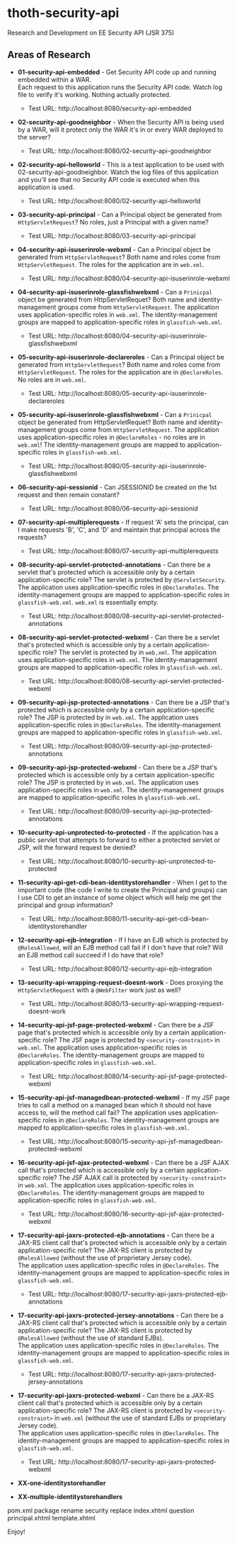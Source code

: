 # thoth-security-api

Research and Development on EE Security API (JSR 375)

Areas of Research
------------------

* **01-security-api-embedded** - Get Security API code up and running embedded within a WAR.  
    Each request to this application runs the Security API code.  Watch log file
    to verify it's working.  Nothing actually protected.
  * Test URL: http://localhost:8080/security-api-embedded

* **02-security-api-goodneighbor** - When the Security API is being used by a WAR, 
            will it protect only the WAR it's in or every WAR 
            deployed to the server?
  * Test URL: http://localhost:8080/02-security-api-goodneighbor

* **02-security-api-helloworld** - This is a test application to be used
            with 02-security-api-goodneighbor.  Watch the log files of
            this application and you'll see that no Security API code
            is executed when this application is used.
  * Test URL: http://localhost:8080/02-security-api-helloworld

* **03-security-api-principal** - Can a Principal object be generated
            from `HttpServletRequest`?  No roles, just a Principal with 
            a given name?
  * Test URL: http://localhost:8080/03-security-api-principal

* **04-security-api-isuserinrole-webxml** - Can a Principal object be generated
            from `HttpServletRequest`?  Both name and roles come from `HttpServletRequest`. 
            The roles for the application are in `web.xml`.
  * Test URL: http://localhost:8080/04-security-api-isuserinrole-webxml

* **04-security-api-isuserinrole-glassfishwebxml** - Can a `Prinicpal` object be generated
            from HttpServletRequet?  Both name and identity-management groups
            come from `HttpServletRequest`.  The application uses application-specific
            roles in `web.xml`.  The identity-management groups are mapped to
            application-specific roles in `glassfish-web.xml`.
  * Test URL: http://localhost:8080/04-security-api-isuserinrole-glassfishwebxml

* **05-security-api-isuserinrole-declareroles** - Can a Principal object be generated
            from `HttpServletRequest`?  Both name and roles come from `HttpServletRequest`. 
            The roles for the application are in `@DeclareRoles`.  No roles are
            in `web.xml`.
  * Test URL: http://localhost:8080/05-security-api-isuserinrole-declareroles

* **05-security-api-isuserinrole-glassfishwebxml** - Can a `Prinicpal` object be generated
            from HttpServletRequet?  Both name and identity-management groups
            come from `HttpServletRequest`.  The application uses application-specific
            roles in `@DeclareRoles` - no roles are in `web.xml`! The identity-management groups are mapped to
            application-specific roles in `glassfish-web.xml`.
  * Test URL: http://localhost:8080/05-security-api-isuserinrole-glassfishwebxml

* **06-security-api-sessionid** - Can JSESSIONID be created on the 1st request and then remain constant?
  * Test URL: http://localhost:8080/06-security-api-sessionid

* **07-security-api-multiplerequests** - If request 'A' sets the principal, can I make requests 'B', 'C', and
            'D' and maintain that principal across the requests?
  * Test URL: http://localhost:8080/07-security-api-multiplerequests

* **08-security-api-servlet-protected-annotations** - Can there be a servlet that's protected 
            which is accessible only by a certain application-specific role?  The servlet 
            is protected by `@ServletSecurity`.  The application uses 
            application-specific roles in `@DeclareRoles`.  The identity-management groups are 
            mapped to application-specific roles in `glassfish-web.xml`. `web.xml` is 
            essentially empty.
  * Test URL: http://localhost:8080/08-security-api-servlet-protected-annotations

* **08-security-api-servlet-protected-webxml** - Can there be a servlet that's protected 
            which is accessible only by a certain application-specific role?  The servlet 
            is protected by <security-constraint> in `web.xml`.  The application uses 
            application-specific roles in `web.xml`.  The identity-management groups are 
            mapped to application-specific roles in `glassfish-web.xml`.
  * Test URL: http://localhost:8080/08-security-api-servlet-protected-webxml

* **09-security-api-jsp-protected-annotations** - Can there be a JSP that's protected 
            which is accessible only by a certain application-specific role?  The JSP 
            is protected by <security-constraint> in `web.xml`.  The application uses 
            application-specific roles in `@DeclareRoles`.  The identity-management groups are 
            mapped to application-specific roles in `glassfish-web.xml`.
  * Test URL: http://localhost:8080/09-security-api-jsp-protected-annotations

* **09-security-api-jsp-protected-webxml** - Can there be a JSP that's protected 
            which is accessible only by a certain application-specific role?  The JSP 
            is protected by <security-constraint> in `web.xml`.  The application uses 
            application-specific roles in `web.xml`.  The identity-management groups are 
            mapped to application-specific roles in `glassfish-web.xml`.
  * Test URL: http://localhost:8080/09-security-api-jsp-protected-annotations

* **10-security-api-unprotected-to-protected** - If the application has a public 
            servlet that attempts to forward to either a protected servlet or JSP, 
            will the forward request be denied?
  * Test URL: http://localhost:8080/10-security-api-unprotected-to-protected

* **11-security-api-get-cdi-bean-identitystorehandler** - When I get to the important code 
            (the code I write to create
            the Principal and groups) can I use CDI to get an
            instance of some object which will help me get the principal 
            and group information?
  * Test URL: http://localhost:8080/11-security-api-get-cdi-bean-identitystorehandler

* **12-security-api-ejb-integration** - If I have an EJB which is protected by `@RolesAllowed`,
            will an EJB method call fail if I don't have that role?
            Will an EJB method call succeed if I do have that role?
  * Test URL: http://localhost:8080/12-security-api-ejb-integration

* **13-security-api-wrapping-request-doesnt-work** - Does proxying the 
            `HttpServletRequest` with a `@WebFilter` work just as well?
  * Test URL: http://localhost:8080/13-security-api-wrapping-request-doesnt-work

* **14-security-api-jsf-page-protected-webxml** - Can there be a JSF page that's protected 
            which is accessible only by a certain application-specific role?  The JSF page
            is protected by `<security-constraint>` in `web.xml`.  The application uses 
            application-specific roles in `@DeclareRoles`.  The identity-management groups are 
            mapped to application-specific roles in `glassfish-web.xml`.
  * Test URL: http://localhost:8080/14-security-api-jsf-page-protected-webxml

* **15-security-api-jsf-managedbean-protected-webxml** - If my JSF page tries to call 
            a method on a managed bean which it should not have access to, will the 
            method call fail? The application uses 
            application-specific roles in `@DeclareRoles`.  The identity-management groups are 
            mapped to application-specific roles in `glassfish-web.xml`.
  * Test URL: http://localhost:8080/15-security-api-jsf-managedbean-protected-webxml

* **16-security-api-jsf-ajax-protected-webxml** - 
            Can there be a JSF AJAX call that's protected 
            which is accessible only by a certain application-specific role?
            The JSF AJAX call 
            is protected by `<security-constraint>` in `web.xml`.  The application uses 
            application-specific roles in `@DeclareRoles`.  The identity-management groups are 
            mapped to application-specific roles in `glassfish-web.xml`.
  * Test URL: http://localhost:8080/16-security-api-jsf-ajax-protected-webxml

* **17-security-api-jaxrs-protected-ejb-annotations** - 
            Can there be a JAX-RS client call that's protected 
            which is accessible only by a certain application-specific role?
            The JAX-RS client 
            is protected by `@RolesAllowed` (without the use of proprietary Jersey code).  
            The application uses 
            application-specific roles in `@DeclareRoles`.  The identity-management groups are 
            mapped to application-specific roles in `glassfish-web.xml`.
  * Test URL: http://localhost:8080/17-security-api-jaxrs-protected-ejb-annotations

* **17-security-api-jaxrs-protected-jersey-annotations** - 
            Can there be a JAX-RS client call that's protected 
            which is accessible only by a certain application-specific role?
            The JAX-RS client 
            is protected by `@RolesAllowed` (without the use of standard EJBs).  
            The application uses 
            application-specific roles in `@DeclareRoles`.  The identity-management groups are 
            mapped to application-specific roles in `glassfish-web.xml`.
  * Test URL: http://localhost:8080/17-security-api-jaxrs-protected-jersey-annotations

* **17-security-api-jaxrs-protected-webxml** - 
            Can there be a JAX-RS client call that's protected 
            which is accessible only by a certain application-specific role?
            The JAX-RS client 
            is protected by `<security-constraint>` in `web.xml`
            (without the use of standard EJBs or proprietary Jersey code).  
            The application uses 
            application-specific roles in `@DeclareRoles`.  The identity-management groups are 
            mapped to application-specific roles in `glassfish-web.xml`.
  * Test URL: http://localhost:8080/17-security-api-jaxrs-protected-webxml

* **XX-one-identitystorehandler**

* **XX-multiple-identitystorehandlers**

pom.xml
package rename
security replace
index.xhtml question
principal.xhtml
template.xhtml

Enjoy!

